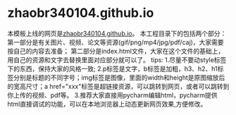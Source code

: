 # zhaobr340104.github.io
本模板上线的网页是[zhaobr340104.github.io](https://zhaobr340104.github.io/)。
本工程目录下的包括两个部分：
第一部分是有关图片、视频、论文等资源(gif/png/mp4/jpg/pdf/caj)，大家需要按自己的内容去准备；
第二部分是index.html文件，大家在这个文件的基础上，用自己的资源和文字去替换里面对应部分就可以了。
tips:
1.尽量不要动style标签下的东西，保持大家的风格一致;
2.p标签是文字，b标签是加粗，h3、h2、h1标签分别是标题的不同字号；img标签是图像，里面的width和height是原图缩放后的宽高尺寸；a href="xxx"标签是超链接资源，可以跳转到网页，或者可以跳转到你上传的视频、pdf等。
3.推荐大家直接用pycharm编辑html，pycharm提供html直接调试的功能，可以在本地浏览器上动态更新网页效果,方便修改。
